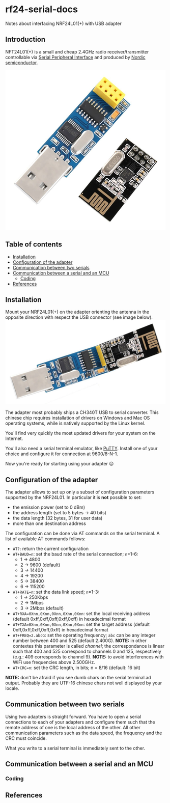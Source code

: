 # rf24-serial-docs
Notes about interfacing NRF24L01(+) with USB adapter

## Introduction

NFT24L01(+) is a small and cheap 2.4GHz radio receiver/transmitter
controllable via [Serial Peripheral Interface](https://en.wikipedia.org/wiki/Serial_Peripheral_Interface_Bus) and produced by
[Nordic semiconductor](http://www.nordicsemi.com/eng/Products/2.4GHz-RF/nRF24L01).

![NFR24L01 and USB adapter](/images/adapter.jpg)

## Table of contents

  * [Installation](#installation)
  * [Configuration of the adapter](#configuration-of-the-adapter)
  * [Communication between two serials](#communication-between-two-serials)
  * [Communication between a serial and an MCU](#communication-between-a-serial-and-an-mcu)
    * [Coding](#coding)
  * [References](#references)

## Installation
Mount your NRF24L01(+) on the adapter orienting the antenna in the
opposite direction with respect the USB connector (see image below).
![How to mount the NFR24L01 on USB adapter](/images/how_to_mount.jpg)

The adapter most probably ships a CH340T USB to serial converter. This
chinese chip requires installation of drivers on Windows and Mac OS
operating systems, while is natively supported by the Linux kernel.

You'll find very quickly the most updated drivers for your system on the
Internet.

You'll also need a serial terminal emulator, like
[PuTTY](http://www.putty.org/). Install one of your choice and configure
it for connection at 9600/8-N-1.

Now you're ready for starting using your adapter :wink:

## Configuration of the adapter
The adapter allows to set up only a subset of configuration parameters
supported by the NRF24L01. In particular it is **not** possible to set:

  * the emission power (set to 0 dBm)
  * the address length (set to 5 bytes -> 40 bits)
  * the data length (32 bytes, 31 for user data)
  * more than one destination address

The configuration can be done via AT commands on the serial terminal.
A list of available AT commands follows:

  * `AT?`: return the current configuration
  * `AT+BAUD=n`: set the baud rate of the serial connection; `n`=1-6:
    * 1 -> 4800
    * 2 -> 9600 (default)
    * 3 -> 14400
    * 4 -> 19200
    * 5 -> 38400
    * 6 -> 115200
  * `AT+RATE=n`: set the data link speed; `n`=1-3:
    * 1 -> 250Kbps
    * 2 -> 1Mbps
    * 3 -> 2Mbps (default)
  * `AT+RXA=0Xnn,0Xnn,0Xnn,0Xnn,0Xnn`: set the local receiving address (default 0xff,0xff,0xff,0xff,0xff) in hexadecimal format
  * `AT+TXA=0Xnn,0Xnn,0Xnn,0Xnn,0Xnn`: set the target address (default 0xff,0xff,0xff,0xff,0xff) in hexadecimal format
  * `AT+FREQ=2.abcG`: set the operating frequency; `abc` can be any integer number between 400 and 525 (default 2.400G). **NOTE:** in other contextes this parameter is called *channel*; the correspondance is linear such that 400 and 525 correspond to channels 0 and 125, respectively (e.g.: 409 corresponds to channel 9). **NOTE:** to avoid interferences with WiFi use frequencies above 2.500GHz.
  * `AT+CRC=n`: set the CRC length, in bits; n = 8/16 (default: 16 bit)

**NOTE:** don't be afraid if you see dumb chars on the serial terminal ad
output. Probably they are UTF-16 chinese chars not well displayed by your
locale.

## Communication between two serials
Using two adapters is straight forward. You have to open a serial
connections to each of your adapters and configure them such that the
remote address of one is the local address of the other. All other
communication parameters such as the data speed, the frequency and the CRC
must coincide.

What you write to a serial terminal is immediately sent to the other.

## Communication between a serial and an MCU

### Coding

## References

